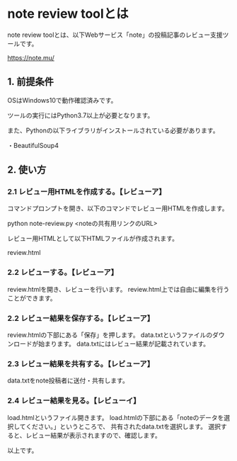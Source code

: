 # note review toolとは

note review toolとは、以下Webサービス「note」の投稿記事のレビュー支援ツールです。

https://note.mu/

## 1. 前提条件

OSはWindows10で動作確認済みです。

ツールの実行にはPython3.7以上が必要となります。

また、Pythonの以下ライブラリがインストールされている必要があります。

・BeautifulSoup4

## 2. 使い方

### 2.1 レビュー用HTMLを作成する。【レビューア】

コマンドプロンプトを開き、以下のコマンドでレビュー用HTMLを作成します。

python note-review.py <noteの共有用リンクのURL>

レビュー用HTMLとして以下HTMLファイルが作成されます。

review.html

### 2.2 レビューする。【レビューア】

review.htmlを開き、レビューを行います。
review.html上では自由に編集を行うことができます。

### 2.2 レビュー結果を保存する。【レビューア】

review.htmlの下部にある「保存」を押します。
data.txtというファイルのダウンロードが始まります。
data.txtにはレビュー結果が記載されています。

### 2.3 レビュー結果を共有する。【レビューア】

data.txtをnote投稿者に送付・共有します。

### 2.4 レビュー結果を見る。【レビューイ】

load.htmlというファイル開きます。
load.htmlの下部にある「noteのデータを選択してください。」というところで、
共有されたdata.txtを選択します。
選択すると、レビュー結果が表示されますので、確認します。




以上です。

